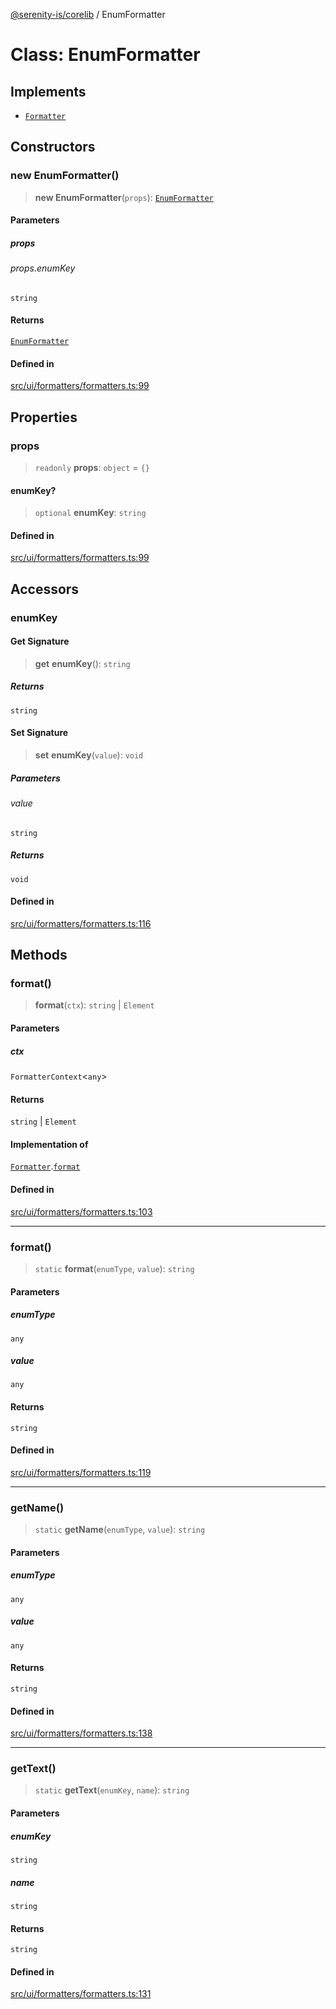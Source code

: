 [@serenity-is/corelib](../README.md) / EnumFormatter

# Class: EnumFormatter

## Implements

- [`Formatter`](../interfaces/Formatter.md)

## Constructors

### new EnumFormatter()

> **new EnumFormatter**(`props`): [`EnumFormatter`](EnumFormatter.md)

#### Parameters

##### props

###### props.enumKey

`string`

#### Returns

[`EnumFormatter`](EnumFormatter.md)

#### Defined in

[src/ui/formatters/formatters.ts:99](https://github.com/serenity-is/serenity/blob/master/packages/corelib/src/ui/formatters/formatters.ts#L99)

## Properties

### props

> `readonly` **props**: `object` = `{}`

#### enumKey?

> `optional` **enumKey**: `string`

#### Defined in

[src/ui/formatters/formatters.ts:99](https://github.com/serenity-is/serenity/blob/master/packages/corelib/src/ui/formatters/formatters.ts#L99)

## Accessors

### enumKey

#### Get Signature

> **get** **enumKey**(): `string`

##### Returns

`string`

#### Set Signature

> **set** **enumKey**(`value`): `void`

##### Parameters

###### value

`string`

##### Returns

`void`

#### Defined in

[src/ui/formatters/formatters.ts:116](https://github.com/serenity-is/serenity/blob/master/packages/corelib/src/ui/formatters/formatters.ts#L116)

## Methods

### format()

> **format**(`ctx`): `string` \| `Element`

#### Parameters

##### ctx

`FormatterContext`\<`any`\>

#### Returns

`string` \| `Element`

#### Implementation of

[`Formatter`](../interfaces/Formatter.md).[`format`](../interfaces/Formatter.md#format)

#### Defined in

[src/ui/formatters/formatters.ts:103](https://github.com/serenity-is/serenity/blob/master/packages/corelib/src/ui/formatters/formatters.ts#L103)

***

### format()

> `static` **format**(`enumType`, `value`): `string`

#### Parameters

##### enumType

`any`

##### value

`any`

#### Returns

`string`

#### Defined in

[src/ui/formatters/formatters.ts:119](https://github.com/serenity-is/serenity/blob/master/packages/corelib/src/ui/formatters/formatters.ts#L119)

***

### getName()

> `static` **getName**(`enumType`, `value`): `string`

#### Parameters

##### enumType

`any`

##### value

`any`

#### Returns

`string`

#### Defined in

[src/ui/formatters/formatters.ts:138](https://github.com/serenity-is/serenity/blob/master/packages/corelib/src/ui/formatters/formatters.ts#L138)

***

### getText()

> `static` **getText**(`enumKey`, `name`): `string`

#### Parameters

##### enumKey

`string`

##### name

`string`

#### Returns

`string`

#### Defined in

[src/ui/formatters/formatters.ts:131](https://github.com/serenity-is/serenity/blob/master/packages/corelib/src/ui/formatters/formatters.ts#L131)
